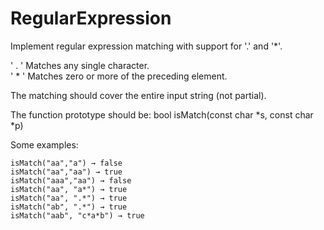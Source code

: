 # RegularExpression
Implement regular expression matching with support for '.' and '*'.


' \. ' Matches any single character.<br>
' \* ' Matches zero or more of the preceding element.

The matching should cover the entire input string (not partial).

The function prototype should be:
bool isMatch(const char *s, const char *p)

Some examples:<br>

```
isMatch("aa","a") → false
isMatch("aa","aa") → true
isMatch("aaa","aa") → false
isMatch("aa", "a*") → true
isMatch("aa", ".*") → true
isMatch("ab", ".*") → true
isMatch("aab", "c*a*b") → true
```



